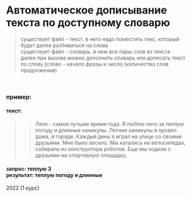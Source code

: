 # Автоматическое дописывание текста по доступному словарю
> существует файл - текст. в него надо поместить текс, который будет далее разбиваться на слова <br>
> существует файл - словарь. в нем все пары слов из текста <br>
> далее при вызове можно дополнить словарь или дописать текст по слову (слово - начало фразы и число (количество слов продолжения)

<br>

### пример:
#### текст: 
>> Лето - самое лучшее время года. Я люблю лето за теплую погоду и длинные каникулы. Летние каникулы я провел дома, в городе. Каждый день я играл на улице со своими друзьями. Мне было весело. Мы катались на велосипедах, собирали из конструктора роботов. Еще мы ходили с друзьями на спортивную площадку.
#### запрос: теплую 3 <br> результат:  теплую погоду и длинные
2022 (1 курс)
